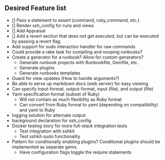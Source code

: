 ## Desired Feature list

* [] Pass a statement to assert (command, ruby_command, etc.)
* [] Render ssh_config for runs and views
* [] Add Appraisal
* [] Add a revert section that does not get executed, but can be executed by passing a revert flag
* Add support for sudo interaction handler for raw commands
* Could provide a rake task for compiling and nooping runbooks?
* Create a generator for a runbook? Allow for custom generators?
  * Generate runbook projects with Runbookfile, Gemfile, etc.
  * Generate plugins
  * Generate runbooks templates
* Guard for view updates (How to handle arguments?)
* Be able to serve up markdown docs (web server) for easy viewing
* Can specify input-format, output-format, input (file), and output (file)
* Yaml specification format (subset of Ruby)
  * Will not contain as much flexibility as Ruby format
  * Can convert from Ruby format to yaml (depending on compatibility) and yaml to Ruby
* logging solution for alternate output
* background declaration for ssh_config
* Docker testing story for more full-stack integration tests
  * Test integration with sshkit
  * Test sshkit-sudo functionality
* Pattern for conditionally enabling plugins? Conditional plugins should be implemented as separate gems.
  * Have configuration flags toggle the require statements
